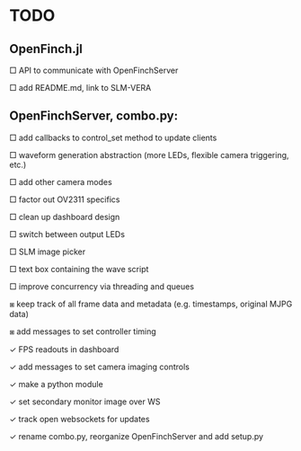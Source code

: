 # TODO

## OpenFinch.jl

□ API to communicate with OpenFinchServer

□ add README.md, link to SLM-VERA


## OpenFinchServer, combo.py:

□ add callbacks to control_set method to update clients

□ waveform generation abstraction (more LEDs, flexible camera triggering, etc.)

□ add other camera modes

□ factor out OV2311 specifics

□ clean up dashboard design

□ switch between output LEDs

□ SLM image picker

□ text box containing the wave script

□ improve concurrency via threading and queues

⧆ keep track of all frame data and metadata (e.g. timestamps, original MJPG data)

⧆ add messages to set controller timing

✓ FPS readouts in dashboard

✓ add messages to set camera imaging controls

✓ make a python module

✓ set secondary monitor image over WS

✓ track open websockets for updates

✓ rename combo.py, reorganize OpenFinchServer and add setup.py
